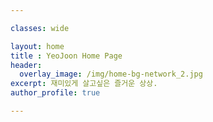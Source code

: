 ```yaml
---

classes: wide

layout: home
title : YeoJoon Home Page
header:
  overlay_image: /img/home-bg-network_2.jpg
excerpt: 재미있게 살고싶은 즐거운 상상.
author_profile: true 

---
```

